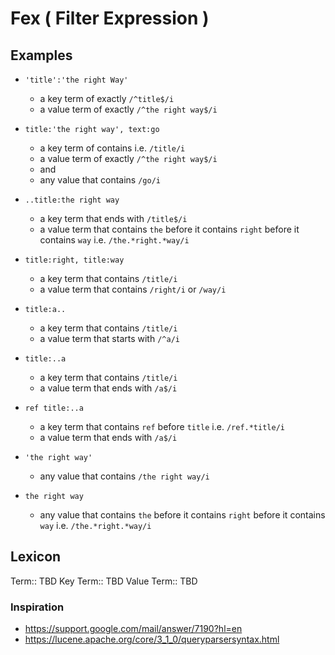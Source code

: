 # Fex ( Filter Expression )

## Examples

- `'title':'the right Way'`
  - a key term of exactly `/^title$/i`
  - a value term of exactly `/^the right way$/i`

- `title:'the right way', text:go`
	- a key term of contains i.e. `/title/i`
	- a value term of exactly `/^the right way$/i`
	- and
	- any value that contains `/go/i`

- `..title:the right way`
	- a key term that ends with `/title$/i`
	- a value term that contains `the` before it contains `right` before it contains `way` i.e. `/the.*right.*way/i`

- `title:right, title:way`
	- a key term that contains `/title/i`
	- a value term that contains `/right/i` or `/way/i`

- `title:a..`
	- a key term that contains `/title/i`
	- a value term that starts with `/^a/i`

- `title:..a`
	- a key term that contains `/title/i`
	- a value term that ends with `/a$/i`

- `ref title:..a`
	- a key term that contains `ref` before `title` i.e. `/ref.*title/i`
	- a value term that ends with `/a$/i`

- `'the right way'`
	- any value that contains `/the right way/i`

- `the right way`
	- any value that contains `the` before it contains `right` before it contains `way` i.e. `/the.*right.*way/i`

## Lexicon

Term:: TBD
Key Term:: TBD
Value Term:: TBD

### Inspiration

- https://support.google.com/mail/answer/7190?hl=en
- https://lucene.apache.org/core/3_1_0/queryparsersyntax.html

